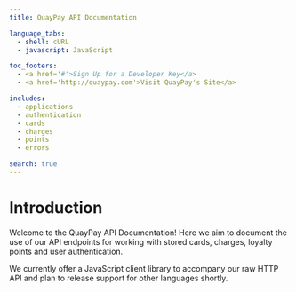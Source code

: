 ```yaml
---
title: QuayPay API Documentation

language_tabs:
  - shell: cURL
  - javascript: JavaScript

toc_footers:
  - <a href='#'>Sign Up for a Developer Key</a>
  - <a href='http://quaypay.com'>Visit QuayPay's Site</a>

includes:
  - applications
  - authentication
  - cards
  - charges
  - points
  - errors

search: true
---
```


# Introduction

Welcome to the QuayPay API Documentation! Here we aim to document the use of our API endpoints for working with stored cards, charges, loyalty points and user authentication.

We currently offer a JavaScript client library to accompany our raw HTTP API and plan to release support for other languages shortly.

